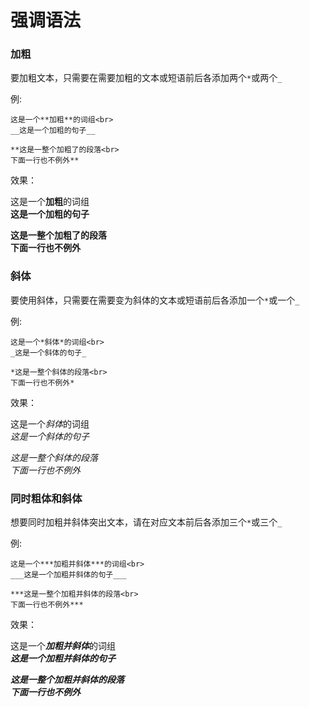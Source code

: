 # 强调语法

### 加粗

要加粗文本，只需要在需要加粗的文本或短语前后各添加两个`*`或两个`_`

例:
```
这是一个**加粗**的词组<br>
__这是一个加粗的句子__

**这是一整个加粗了的段落<br>
下面一行也不例外**
```

效果：

这是一个**加粗**的词组<br>
__这是一个加粗的句子__

**这是一整个加粗了的段落<br>
下面一行也不例外**

### 斜体

要使用斜体，只需要在需要变为斜体的文本或短语前后各添加一个`*`或一个`_`

例:
```
这是一个*斜体*的词组<br>
_这是一个斜体的句子_

*这是一整个斜体的段落<br>
下面一行也不例外*
```

效果：

这是一个*斜体*的词组<br>
_这是一个斜体的句子_

*这是一整个斜体的段落<br>
下面一行也不例外*

### 同时粗体和斜体

想要同时加粗并斜体突出文本，请在对应文本前后各添加三个`*`或三个`_`

例:
```
这是一个***加粗并斜体***的词组<br>
___这是一个加粗并斜体的句子___

***这是一整个加粗并斜体的段落<br>
下面一行也不例外***
```

效果：

这是一个***加粗并斜体***的词组<br>
___这是一个加粗并斜体的句子___

***这是一整个加粗并斜体的段落<br>
下面一行也不例外***
